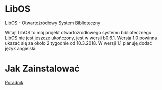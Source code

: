# LibOS
LibOS - Otwartoźródłowy System Biblioteczny

Witaj! LibOS to mój projekt otwartoźródłowego systemu bibliotecznego. LibOS nie jest jeszcze ukończony, jest w wersji b0.6.1. Wersja 1.0 powinna ukazać się za około 2 tygodnie od 10.3.2018. W wersji 1.1 planuję dodać język angielski.

# Jak Zainstalować
[Poradnik](HOWINSTALL.md)

